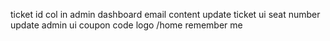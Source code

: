 ticket id col in admin dashboard
email content update
ticket ui
seat number update
admin ui
coupon code
logo /home
remember me